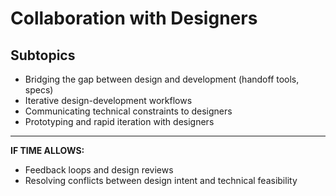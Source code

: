 # Collaboration with Designers

## Subtopics
- Bridging the gap between design and development (handoff tools, specs)
- Iterative design-development workflows
- Communicating technical constraints to designers
- Prototyping and rapid iteration with designers

---
**IF TIME ALLOWS:**  
- Feedback loops and design reviews
- Resolving conflicts between design intent and technical feasibility 